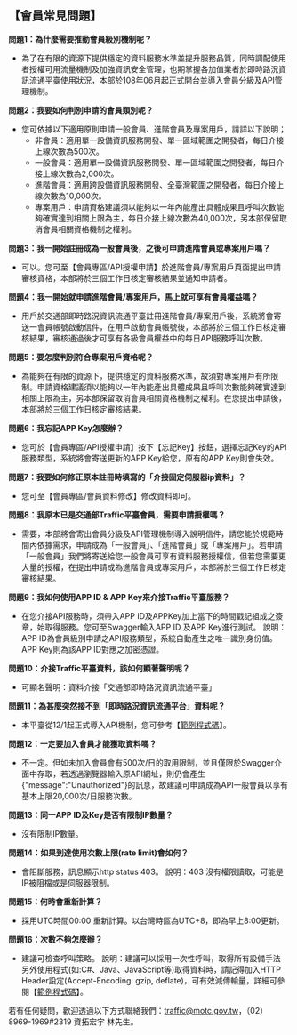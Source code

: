 ## 【會員常見問題】 

**問題1：為什麼需要推動會員級別機制呢？**
- 為了在有限的資源下提供穩定的資料服務水準並提升服務品質，同時調配使用者授權可用流量機制及加強資訊安全管理，也期掌握各加值業者於即時路況資訊流通平臺使用狀況，本部於108年06月起正式開台並導入會員分級及API管理機制。

**問題2：我要如何判別申請的會員類別呢？**
- 您可依據以下適用原則申請一般會員、進階會員及專案用戶，請詳以下說明；
  + 非會員：適用單一設備資訊服務開發、單一區域範圍之開發者，每日介接上線次數為500次。
  + 一般會員：適用單一設備資訊服務開發、單一區域範圍之開發者，每日介接上線次數為2,000次。
  + 進階會員：適用跨設備資訊服務開發、全臺灣範圍之開發者，每日介接上線次數為10,000次。
  + 專案用戶：申請資格建議須以能夠以一年內能產出具體成果且呼叫次數能夠確實達到相關上限為主，每日介接上線次數為40,000次，另本部保留取消會員相關資格機制之權利。

**問題3：我一開始註冊成為一般會員後，之後可申請進階會員或專案用戶嗎？**
- 可以。您可至【會員專區/API授權申請】於進階會員/專案用戶頁面提出申請審核資格，本部將於三個工作日核定審核結果並通知申請者。

**問題4：我一開始就申請進階會員/專案用戶，馬上就可享有會員權益嗎？** 
- 用戶於交通部即時路況資訊流通平臺註冊進階會員/專案用戶後，系統將會寄送一會員帳號啟動信件，在用戶啟動會員帳號後，本部將於三個工作日核定審核結果，審核通過後才可享有各級會員權益中的每日API服務呼叫次數。

**問題5：要怎麼判別符合專案用戶資格呢？** 
- 為能夠在有限的資源下，提供穩定的資料服務水準，故須對專案用戶有所限制。申請資格建議須以能夠以一年內能產出具體成果且呼叫次數能夠確實達到相關上限為主，另本部保留取消會員相關資格機制之權利。在您提出申請後，本部將於三個工作日核定審核結果。

**問題6：我忘記APP Key怎麼辦？**  
- 您可於【會員專區/API授權申請】按下【忘記Key】按鈕，選擇忘記Key的API服務類型，系統將會寄送更新的APP Key給您，原有的APP Key則會失效。

**問題7：我要如何修正原本註冊時填寫的「介接固定伺服器ip資料」？**  
- 您可至【會員專區/會員資料修改】修改資料即可。


**問題8：我原本已是交通部Traffic平臺會員，需要申請授權嗎？** 
- 需要，本部將會寄出會員分級及API管理機制導入說明信件，請您能於規範時間內依據需求，申請成為「一般會員」、「進階會員」或「專案用戶」。若申請「一般會員」我們將寄送給您一般會員可享有資料服務授權信，但若您需要更大量的授權，在提出申請成為進階會員或專案用戶，本部將於三個工作日核定審核結果。

**問題9：我如何使用APP ID & APP Key來介接Traffic平臺服務？** 
- 在您介接API服務時，須帶入APP ID及APPKey加上當下的時間戳記組成之簽章，始取得服務。您可至Swagger輸入APP ID 及APP Key進行測試。 
說明：APP ID為會員級別申請之API服務類型，系統自動產生之唯一識別身份值。APP Key則為該APP ID對應之加密憑證。

**問題10：介接Traffic平臺資料，該如何顯著聲明呢？** 
- 可顯名聲明：資料介接「交通部即時路況資訊流通平臺」

**問題11：為甚麼突然接不到「即時路況資訊流通平台」資料呢？**
- 本平臺從12/1起正式導入API機制，您可參考【<a href="https://github.com/ptxmotc/Sample-code">範例程式碼</a>】。

**問題12：一定要加入會員才能獲取資料嗎？**
- 不一定。但如未加入會員會有500次/日的取用限制，並且僅限於Swagger介面中存取，若透過瀏覽器輸入原API網址，則仍會產生{"message":"Unauthorized"}的訊息，故建議可申請成為API一般會員以享有基本上限20,000次/日服務次數。

**問題13：同一APP ID及Key是否有限制IP數量？**
- 沒有限制IP數量。

**問題14：如果到達使用次數上限(rate limit)會如何？**
- 會阻斷服務，訊息顯示http status 403。 說明：403 沒有權限讀取，可能是IP被阻檔或是伺服器限制。

**問題15：何時會重新計算？**
- 採用UTC時間00:00 重新計算。以台灣時區為UTC+8，即為早上8:00更新。

**問題16：次數不夠怎麼辦？**
- 建議可檢查呼叫策略。 
說明：建議可以採用一次性呼叫，取得所有設備手法
另外使用程式(如:C#、Java、JavaScript等)取得資料時，請記得加入HTTP Header設定(Accept-Encoding: gzip, deflate)，可有效減傳輸量，詳細可參閱【<a href="https://github.com/ptxmotc/Sample-code">範例程式碼</a>】。

      
若有任何疑問，歡迎透過以下方式聯絡我們：traffic@motc.gov.tw，（02） 8969-1969#2319 資拓宏宇 林先生。  
